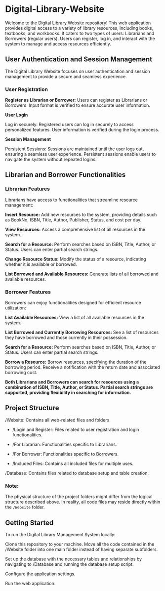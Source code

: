 # Digital-Library-Website

Welcome to the Digital Library Website repository! This web application provides digital access to a variety of library resources, including books, textbooks, and workbooks. It caters to two types of users: Librarians and Borrowers (regular users). Users can register, log in, and interact with the system to manage and access resources efficiently.

## User Authentication and Session Management
The Digital Library Website focuses on user authentication and session management to provide a secure and seamless experience.

### User Registration
**Register as Librarian or Borrower:**
Users can register as Librarians or Borrowers.
Input format is verified to ensure accurate user information.

**User Login**

Log in securely:
Registered users can log in securely to access personalized features.
User information is verified during the login process.

**Session Management**

Persistent Sessions:
Sessions are maintained until the user logs out, ensuring a seamless user experience.
Persistent sessions enable users to navigate the system without repeated logins.

## Librarian and Borrower Functionalities
### Librarian Features
Librarians have access to functionalities that streamline resource management:

**Insert Resource:**
Add new resources to the system, providing details such as BookNo, ISBN, Title, Author, Publisher, Status, and cost per day.

**View Resources:**
Access a comprehensive list of all resources in the system.

**Search for a Resource:**
Perform searches based on ISBN, Title, Author, or Status. Users can enter partial search strings.

**Change Resource Status:**
Modify the status of a resource, indicating whether it is available or borrowed.

**List Borrowed and Available Resources:**
Generate lists of all borrowed and available resources.

### Borrower Features

Borrowers can enjoy functionalities designed for efficient resource utilization:

**List Available Resources:** View a list of all available resources in the system.

**List Borrowed and Currently Borrowing Resources:** See a list of resources they have borrowed and those currently in their possession.

**Search for a Resource:** Perform searches based on ISBN, Title, Author, or Status. Users can enter partial search strings.

**Borrow a Resource:** Borrow resources, specifying the duration of the borrowing period.
Receive a notification with the return date and associated borrowing cost.

**Both Librarians and Borrowers can search for resources using a combination of ISBN, Title, Author, or Status.
Partial search strings are supported, providing flexibility in searching for information.**

## Project Structure
/Website: 
Contains all web-related files and folders.

* /Login and Register:
Files related to user registration and login functionalities.

+ /For Librarian:
Functionalities specific to Librarians.


- /For Borrower:
Functionalities specific to Borrowers.

* /Included Files:
Contains all included files for multiple uses.

/Database:
Contains files related to database setup and table creation.

### Note:
The physical structure of the project folders might differ from the logical structure described above. In reality, all code files may reside directly within the `/Website` folder.



## Getting Started
To run the Digital Library Management System locally:

Clone this repository to your machine. Move all the code contained in the /Website folder into one main folder instead of having separate subfolders.

Set up the database with the necessary tables and relationships by navigating to /Database and running the database setup script.

Configure the application settings.

Run the web application.



